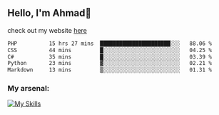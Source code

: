 
## Hello, I'm Ahmad👋

check out my website [here](https://ahmadalwi.com/)

<!--START_SECTION:waka-->

```txt
PHP          15 hrs 27 mins  ██████████████████████░░░   88.06 %
CSS          44 mins         █░░░░░░░░░░░░░░░░░░░░░░░░   04.25 %
C#           35 mins         █░░░░░░░░░░░░░░░░░░░░░░░░   03.39 %
Python       23 mins         ▓░░░░░░░░░░░░░░░░░░░░░░░░   02.21 %
Markdown     13 mins         ▒░░░░░░░░░░░░░░░░░░░░░░░░   01.31 %
```

<!--END_SECTION:waka-->

### My arsenal:

[![My Skills](https://skillicons.dev/icons?i=js,ts,py,go,react,nextjs,svelte,nodejs,django,tailwind,html,css,sass,firebase,mongodb,postgres,mysql,redis,git,github,docker,vscode,figma,godot)](https://skillicons.dev)
